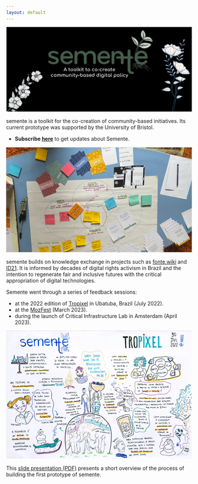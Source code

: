 ```yaml
---
layout: default
---
```


![semente](img/header.png)

semente is a toolkit for the co-creation of community-based initiatives. Its current prototype was supported by the University of Bristol.

  - **Subscribe [here](https://forms.gle/AoHdH7fD9VjxY6zf8)** to get updates about Semente.

![deck](img/deck.jpg)

semente builds on knowledge exchange in projects such as [fonte.wiki](https://fonte.wiki) and [ID21](https://fonte.wiki/id21). It is informed by decades of digital rights activism in Brazil and the intention to regenerate fair and inclusive futures with the critical appropriation of digital technologies.

Semente went through a series of feedback sessions:
 - at the 2022 edition of [Tropixel](https://tropixel.org) in Ubatuba, Brazil (July 2022).
 - at the [MozFest](https://schedule.mozillafestival.org/session/TNZJ3K/) (March 2023).
 - during the launch of Critical Infrastructure Lab in Amsterdam (April 2023).

![Tropixel](img/visual.jpg)

This [slide presentation (PDF)](https://ia904701.us.archive.org/22/items/semente-23/semente_pub.pdf) presents a short overview of the process of building the first prototype of semente.

